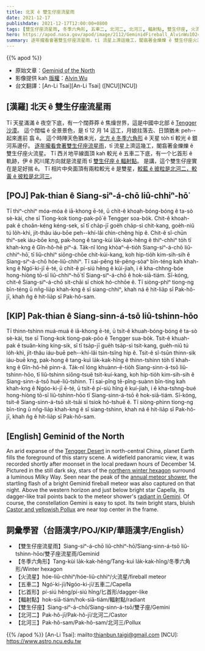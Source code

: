 ```yaml
---
title: 北天 ê 雙生仔座流星雨
date: 2021-12-17
publishdate: 2021-12-17T12:00:00+0800
tags: [雙生仔座流星雨, 冬季六角形, 五車二, 北河二, 北河三, 輻射點, 雙生仔座, 火流星, 流星雨]
hero: https://apod.nasa.gov/apod/image/2112/GeminidFireball_AlvinWu1024c.jpg
summary: 逐年攏看會著雙生仔座流星雨，tī 流星上濟這幾工，閣翕著金爍爍 ê 雙生仔座火流星。
---
```


{{% apod %}}

- 原始文章：[Geminid of the North](https://apod.nasa.gov/apod/ap211217.html)
- 影像提供 kah [版權][copyright]：[Alvin Wu](https://www.instagram.com/alvinwufoto/)
- 台文翻譯：[An-Li Tsai][An-Li Tsai] ([NCU][NCU])

## [漢羅] 北天 ê 雙生仔座流星雨
Tī 天星滿滿 ê 夜空下底，有一个闊莽莽 ê 焦燥世界，這是中國中北部 ê [Tengger 沙漠][Tengger Desert]。
這个闊幅 ê 全景景色，是 tī 12 月 14 這工，月娘拄落去、日頭猶未 peh--起來進前 翕 ê。
這个時陣天色猶未光，[北方 ê 冬季六角形][northern winter hexagon] ê 天星 to̍h tī 較光 ê 銀河系邊仔。
[逐年攏看會著雙生仔座流星雨][annual meteor shower]，tī 流星上濟這幾工，閣翕著金爍爍 ê 雙生仔座火流星。
Tī 西爿地平線面頂 kah 較光 ê 五車二下底，有一个匕首形 ê 軌跡，伊 ê 尻川尾方向就是流星雨 tī [雙生仔座 ê 輻射點][radiant in Gemini]。
是講，這个雙生仔座實在是足好揣 ê。
Tī 相片中央面頂有兩粒較光 ê 是雙星，[較藍 ê 彼粒是北河二，較黃 ê 彼粒是北河三][Castor and yellowish Pollux]。


## [POJ] Pak-thian ê Siang-siⁿ-á-chō liû-chhiⁿ-hō͘
Tī thiⁿ-chhiⁿ móa-móa ê iā-khong ē-té, ū chi̍t-ê khoah-bóng-bóng ê ta-sò sè-kài, che sī Tiong-kok tiong-pak-pō͘ ê Tengger soa-bo̍k.
Chit-ê khoah-pak ê choân-kéng kéng-sek, sī tī cha̍p-jī goe̍h cha̍p-sì chit-kang, goe̍h-niû tú lo̍h-khì, ji̍t-thâu iáu-bōe peh--khí-lâi chìn-chêng hip ê.
Chit-ê sî-chūn thiⁿ-sek iáu-bōe kng, pak-hong ê tang-kùi la̍k-kak-hêng ê thiⁿ-chhiⁿ to̍h tī khah-kng ê Gîn-hô-hē piⁿ-á.
Ta̍k-nî lóng khòaⁿ-ē-tio̍h Siang-siⁿ-á-chō liû-chhiⁿ-hō͘, tī liû-chhiⁿ siōng-chōe chit-kúi-kang, koh hip-tio̍h kim-sih-sih ê Siang-siⁿ-á-chō hóe-liû-chhiⁿ.
Tī sai-pêng tē-pêng-sòaⁿ bīn-téng kah khah-kng ê Ngó͘-ki-jī ē-té, ū chi̍t-ê pí-siú hêng ê kúi-jiah, i ê kha-chhng-bóe hong-hiòng tō-sī liû-chhiⁿ-hō͘ tī Siang-siⁿ-á-chō ê hok-siā-tiám.
Sī-kóng, chit-ê Siang-siⁿ-á-chō si̍t-chāi sī chiok hó-chhōe ê.
Tī siòng-phìⁿ tiong-ng bīn-téng ū nn̄g-lia̍p khah-kng ê sī siang-chhiⁿ, khah ná ê hit-lia̍p sī Pak-hô-jī, khah n̂g ê hit-lia̍p sī Pak-hô-sam.


## [KIP] Pak-thian ê Siang-sinn-á-tsō liû-tshinn-hōo
Tī thinn-tshinn muá-muá ê iā-khong ē-té, ū tsi̍t-ê khuah-bóng-bóng ê ta-sò sè-kài, tse sī Tiong-kok tiong-pak-pōo ê Tengger sua-bo̍k.
Tsit-ê khuah-pak ê tsuân-kíng kíng-sik, sī tī tsa̍p-jī gue̍h tsa̍p-sì tsit-kang, gue̍h-niû tú lo̍h-khì, ji̍t-thâu iáu-buē peh--khí-lâi tsìn-tsîng hip ê.
Tsit-ê sî-tsūn thinn-sik iáu-buē kng, pak-hong ê tang-kuì la̍k-kak-hîng ê thinn-tshinn to̍h tī khah-kng ê Gîn-hô-hē pinn-á.
Ta̍k-nî lóng khuànn-ē-tio̍h Siang-sinn-á-tsō liû-tshinn-hōo, tī liû-tshinn siōng-tsuē tsit-kuí-kang, koh hip-tio̍h kim-sih-sih ê Siang-sinn-á-tsō hué-liû-tshinn.
Tī sai-pîng tē-pîng-suànn bīn-tíng kah khah-kng ê Ngóo-ki-jī ē-té, ū tsi̍t-ê pí-siú hîng ê kuí-jiah, i ê kha-tshng-bué hong-hiòng tō-sī liû-tshinn-hōo tī Siang-sinn-á-tsō ê hok-siā-tiám.
Sī-kóng, tsit-ê Siang-sinn-á-tsō si̍t-tsāi sī tsiok hó-tshuē ê.
Tī siòng-phìnn tiong-ng bīn-tíng ū nn̄g-lia̍p khah-kng ê sī siang-tshinn, khah ná ê hit-lia̍p sī Pak-hô-jī, khah n̂g ê hit-lia̍p sī Pak-hô-sam.

## [English] Geminid of the North
An arid expanse of the [Tengger Desert][Tengger Desert] in north-central China, planet Earth fills the foreground of this starry scene.
A widefield panoramic view, it was recorded shortly after moonset in the local predawn hours of December 14.
Pictured in the still dark sky, stars of the [northern winter hexagon][northern winter hexagon] surround a luminous Milky Way.
Seen near the peak of the [annual meteor shower][annual meteor shower], the startling flash of a bright Geminid fireball meteor was also captured on that night.
Above the western horizon and just below bright star Capella, its dagger-like trail points back to the meteor shower's [radiant in Gemini][radiant in Gemini].
Of course, the constellation Gemini is easy to spot.
Its twin bright stars, bluish [Castor and yellowish Pollux][Castor and yellowish Pollux] are near top center in the frame.

## 詞彙學習（台語漢字/POJ/KIP/華語漢字/English）
- 【雙生仔座流星雨】Siang-siⁿ-á-chō liû-chhiⁿ-hō͘/Siang-sinn-á-tsō liû-tshinn-hōo/雙子座流星雨/Geminid
- 【冬季六角形】Tang-kùi la̍k-kak-hêng/Tang-kuì la̍k-kak-hîng/冬季六角形/Winter hexagon
- 【火流星】hóe-liû-chhiⁿ/hóe-liû-chhiⁿ/火流星/fireball meteor
- 【五車二】Ngó͘-ki-jī/Ngóo-ki-jī/五車二/Capella
- 【匕首形】pí-siú hêng/pí-siú hîng/匕首形/dagger-like
- 【輻射點】hok-siā-tiám/hok-siā-tiám/輻射點/radiant
- 【雙生仔座】Siang-siⁿ-á-chō/Siang-sinn-á-tsō/雙子座/Gemini
- 【北河二】Pak-hô-jī/Pak-hô-jī/北河二/Castor
- 【北河三】Pak-hô-sam/Pak-hô-sam/北河三/Pollux


{{% /apod %}}
[An-Li Tsai]: mailto:thianbun.taigi@gmail.com
[NCU]: https://www.astro.ncu.edu.tw

[copyright]: https://apod.nasa.gov/apod/fap/lib/about_apod.html#srapply

[Tengger Desert]:https://earthobservatory.nasa.gov/images/16124/dust-storm-in-the-tengger-desert
[northern winter hexagon]:https://apod.nasa.gov/apod/ap191226.html
[annual meteor shower]:https://blogs.nasa.gov/Watch_the_Skies/2021/12/09/geminid-meteor-shower-nasa-to-livestream-annual-highlight-of-december-skies/
[radiant in Gemini]:https://apod.nasa.gov/apod/ap151217.html
[Castor and yellowish Pollux]:https://apod.nasa.gov/apod/ap170516.html

